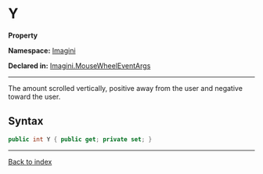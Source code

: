 # Y

**Property**

**Namespace:** [Imagini](Imagini.md)

**Declared in:** [Imagini.MouseWheelEventArgs](Imagini.MouseWheelEventArgs.md)

------



The amount scrolled vertically, positive away from the user and negative toward the user.


## Syntax

```csharp
public int Y { public get; private set; }
```

------

[Back to index](index.md)